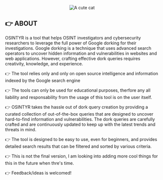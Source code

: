 <div align="center">
  <img src="https://user-images.githubusercontent.com/44981946/224546977-b1592925-eb2f-4683-82f1-95de31654c80.PNG" alt="A cute cat">
</div>

## **👉 ABOUT**
OSINTYR is a tool that helps OSINT investigators and cybersecurity researchers to leverage the full power of Google dorking for their investigations. Google dorking is a technique that uses advanced search operators to uncover hidden information and vulnerabilities in websites and web applications. However, crafting effective dork queries requires creativity, knowledge, and experience.

👉 The tool relies only and only on open source intelligence and information indexed by the Google search engine

👉 The tools can only be used for educational purposes, therfore any all liability and responsability from the usage of this tool is on the user itself. 

👉 OSINTYR takes the hassle out of dork query creation by providing a curated collection of out-of-the-box queries that are designed to uncover hard-to-find information and vulnerabilities. The dork queries are carefully crafted and are continuously updated to keep up with the latest trends and threats in mind.

👉 The tool is designed to be easy to use, even for beginners, and provides detailed search results that can be filtered and sorted by various criteria.

👉 This is not the final version, I am looking into adding more cool things for this in the future when thre's time.

👉 Feedback/ideas is welcomed! 


